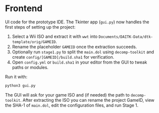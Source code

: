 # Frontend

UI code for the prototype IDE. The Tkinter app (`gui.py`) now
handles the first steps of setting up the project:

1. Select a Wii ISO and extract it with `wwt` into `Documents/DAITK-Data/dtk-template/orig/GAMEID`.
2. Rename the placeholder `GAMEID` once the extraction succeeds.
3. Optionally run `stage1.py` to split the `main.dol` using `decomp-toolkit` and
   create `config/[GAMEID]/build.sha1` for verification.
4. Open `config.yml` or `build.sha1` in your editor from the GUI to tweak paths
   or modules.

Run it with:

```bash
python3 gui.py
```

The GUI will ask for your game ISO and (if needed) the path to
`decomp-toolkit`. After extracting the ISO you can rename the project
GameID, view the SHA-1 of `main.dol`, edit the configuration files,
and run Stage 1.
